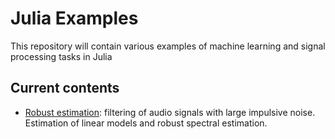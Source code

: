 # Julia Examples
This repository will contain various examples of machine learning and signal processing tasks in Julia

## Current contents
- [Robust estimation](https://nbviewer.jupyter.org/github/baggepinnen/julia_examples/blob/master/identification_robust.ipynb): filtering of audio signals with large impulsive noise. Estimation of linear models and robust spectral estimation.
